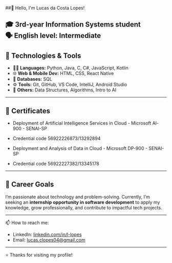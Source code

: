 ##👋 Hello, I'm Lucas da Costa Lopes!

🎓 3rd-year **Information Systems** student  
🗣️ **English level:** Intermediate  
---
## 🧠 Technologies & Tools

- 👨‍💻 **Languages:** Python, Java, C, C#, JavaScript, Kotlin  
- 🌐 **Web & Mobile Dev:** HTML, CSS, React Native  
- 💾 **Databases:** SQL  
- ⚙️ **Tools:** Git, GitHub, VS Code, IntelliJ, Android Studio  
- 🤖 **Others:** Data Structures, Algorithms, Intro to AI

---
## 📩 Certificates

- Deployment of Artificial Intelligence Services in Cloud - Microsoft Al-900 - SENAI-SP
- Credential code 56922226873/13292894
  
- Deployment and Analysis of Data in Cloud - Microsoft DP-900 - SENAI-SP
- Credential code 56922227382/13345178
  
---

## 🎯 Career Goals

I’m passionate about technology and problem-solving. Currently, I’m seeking an **internship opportunity in software development** to apply my knowledge, grow professionally, and contribute to impactful tech projects.

---
📫 How to reach me:

- LinkedIn: [linkedin.com/in/l-lopes](https://linkedin.com/in/l-lopes)  
- Email: lucas.clopes04@gmail.com 
---

⭐ Thanks for visiting my profile!
